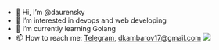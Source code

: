- 👋 Hi, I’m @daurensky
- 👀 I’m interested in devops and web developing
- 🌱 I’m currently learning Golang
- 📫 How to reach me: [Telegram](https://t.me/daurensky), <dkambarov17@gmail.com>
![](https://komarev.com/ghpvc/?username=daurensky&color=blue)
